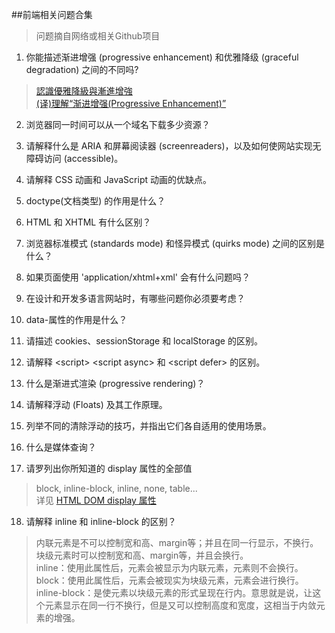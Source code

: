 ##前端相关问题合集
>问题摘自网络或相关Github项目


1. 你能描述渐进增强 (progressive enhancement) 和优雅降级 (graceful degradation) 之间的不同吗?
>[認識優雅降級與漸進增強](http://augus-blog.logdown.com/posts/143403-graceful_degradation_and_progressive_enhancement)<br>
[(译)理解“渐进增强(Progressive Enhancement)”](http://ued.taobao.org/blog/2008/10/understanding-progressiveen-hancement-chs-translation/)

2. 浏览器同一时间可以从一个域名下载多少资源？

3. 请解释什么是 ARIA 和屏幕阅读器 (screenreaders)，以及如何使网站实现无障碍访问 (accessible)。

4. 请解释 CSS 动画和 JavaScript 动画的优缺点。

5. doctype(文档类型) 的作用是什么？

6. HTML 和 XHTML 有什么区别？

7. 浏览器标准模式 (standards mode) 和怪异模式 (quirks mode) 之间的区别是什么？

8. 如果页面使用 'application/xhtml+xml' 会有什么问题吗？

9. 在设计和开发多语言网站时，有哪些问题你必须要考虑？

10. data-属性的作用是什么？

11. 请描述 cookies、sessionStorage 和 localStorage 的区别。

12. 请解释 &lt;script&gt; &lt;script async&gt; 和 &lt;script defer&gt; 的区别。

13. 什么是渐进式渲染 (progressive rendering)？

14. 请解释浮动 (Floats) 及其工作原理。

15. 列举不同的清除浮动的技巧，并指出它们各自适用的使用场景。

16. 什么是媒体查询？

17. 请罗列出你所知道的 display 属性的全部值
> block, inline-block, inline, none, table...<br>
详见 [HTML DOM display 属性](http://www.w3school.com.cn/jsref/prop_style_display.asp)

18. 请解释 inline 和 inline-block 的区别？
>内联元素是不可以控制宽和高、margin等；并且在同一行显示，不换行。<br>
块级元素时可以控制宽和高、margin等，并且会换行。<br>
inline：使用此属性后，元素会被显示为内联元素，元素则不会换行。<br>
block：使用此属性后，元素会被现实为块级元素，元素会进行换行。<br>
inline-block：是使元素以块级元素的形式呈现在行内。意思就是说，让这个元素显示在同一行不换行，但是又可以控制高度和宽度，这相当于内敛元素的增强。<br>
